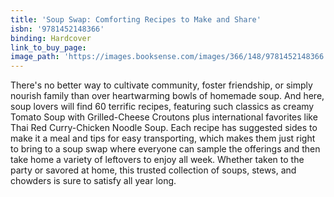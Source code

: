 ```yaml
---
title: 'Soup Swap: Comforting Recipes to Make and Share'
isbn: '9781452148366'
binding: Hardcover
link_to_buy_page:
image_path: 'https://images.booksense.com/images/366/148/9781452148366.jpg'
---
```



There's no better way to cultivate community, foster friendship, or simply nourish family than over heartwarming bowls of homemade soup. And here, soup lovers will find 60 terrific recipes, featuring such classics as creamy Tomato Soup with Grilled-Cheese Croutons plus international favorites like Thai Red Curry-Chicken Noodle Soup. Each recipe has suggested sides to make it a meal and tips for easy transporting, which makes them just right to bring to a soup swap where everyone can sample the offerings and then take home a variety of leftovers to enjoy all week. Whether taken to the party or savored at home, this trusted collection of soups, stews, and chowders is sure to satisfy all year long.